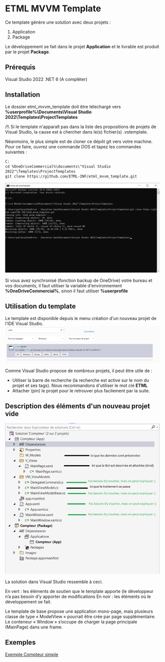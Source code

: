# ETML MVVM Template
Ce template génère une solution avec deux projets :

1. Application
2. Package

Le développement se fait dans le projet **Application** et le livrable est produit par le projet **Package**.

## Prérequis

Visual Studio 2022
.NET 6
(A compléter)



## Installation
Le dossier etml_mvvm_template doit être télechargé vers **%userprofile%\Documents\Visual Studio 2022\Templates\ProjectTemplates**

/!\ Si le template n'apparaît pas dans la liste des propositions de projets de Visual Studio, la cause est à chercher dans le(s) fichier(s) .vstemplate.

Néanmoins, le plus simple est de cloner ce dépôt git vers votre machine. Pour ce faire, ouvrez une commande DOS et tapez les commandes suivantes :

```
C:
cd %OneDriveCommercial%\documents\"Visual Studio 2022"\Templates\ProjectTemplates
git clone https://github.com/ETML-INF/etml_mvvm_template.git
```

![Git clone](docs/img/02_gitclone.png)

Si vous avez synchronisé (fonction backup de OneDrive) votre bureau et vos documents, il faut utiliser la variable d'environnement **%OneDriveCommercial%**, sinon il faut utiliser **%userprofile**

## Utilisation du template

Le template est disponible depuis le menu création d'un nouveau projet de l'IDE Visual Studio.
![Nouveau projet](docs/img/01_creation_nouveau_projet.png)

Comme Visual Studio propose de nombreux projets, il peut être utile de :

* Utiliser la barre de recherche (la recherche est active sur le nom du projet et ses tags). Nous recommandons d'utiliser le mot clé **ETML**
* Attacher (pin) le projet pour le retrouver plus facilement par la suite.

## Description des éléments d'un nouveau projet vide
![06_details_du_projet.png](docs/img/06_details_du_projet.png)

La solution dans Visual Studio ressemble à ceci. 

En vert : les éléments de soutien que le template apporte (le développeur n’a pas besoin d’y apporter de modifications
En noir : les éléments où le développement se fait. 

Le template de base propose une application mono-page, mais plusieurs classe de type « ModelView » pourrait être crée par page supplémentaire. Le conteneur « Window » s’occupe de charger la page principale (MainPage) dans une frame.



## Exemples
[Exemple Compteur simple](docs/Example%20Counter.md)

